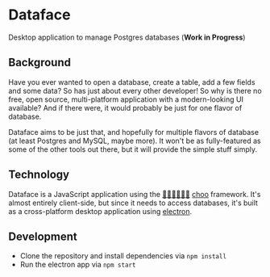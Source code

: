 # Dataface
Desktop application to manage Postgres databases (**Work in Progress**)

## Background
Have you ever wanted to open a database, create a table, add a few fields and some data?
So has just about every other developer! So why is there no free, open source, multi-platform
application with a modern-looking UI available? And if there were, it would probably be just
for one flavor of database.

Dataface aims to be just that, and hopefully for multiple flavors of database (at least Postgres
and MySQL, maybe more). It won't be as fully-featured as some of the other tools out there,
but it will provide the simple stuff simply.

## Technology
Dataface is a JavaScript application using the 
[:steam_locomotive::train::train::train::train::train:](https://github.com/yoshuawuyts/choo/)
[choo](https://github.com/yoshuawuyts/choo/)
framework. It's almost entirely client-side, but since it needs to access databases, it's
built as a cross-platform desktop application using [electron](http://electron.atom.io/).

## Development
* Clone the repository and install dependencies via `npm install`
* Run the electron app via `npm start`
